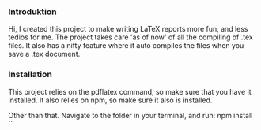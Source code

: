 ### Introduktion
Hi, I created this project to make writing LaTeX reports more fun, and less tedios for me.
The project takes care 'as of now' of all the compiling of .tex files. It also has a nifty feature where it auto compiles the files when you save a .tex document.

### Installation

This project relies on the pdflatex command, so make sure that you have it installed.
It also relies on npm, so make sure it also is installed.

Other than that. Navigate to the folder in your terminal, and run:
  npm install
´´
